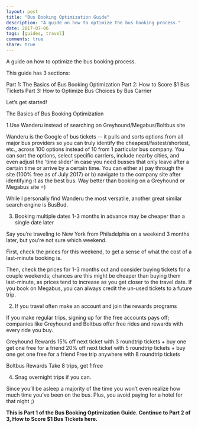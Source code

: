 ```yaml
---
layout: post
title: "Bus Booking Optimization Guide"
description: "A guide on how to optimize the bus booking process."
date: 2017-07-06
tags: [guides, travel]
comments: true
share: true
---
```


A guide on how to optimize the bus booking process.

This guide has 3 sections:

Part 1: The Basics of Bus Booking Optimization
Part 2: How to Score $1 Bus Tickets
Part 3: How to Optimize Bus Choices by Bus Carrier

Let’s get started! 

The Basics of Bus Booking Optimization

1.Use Wanderu instead of searching on Greyhound/Megabus/Boltbus site

Wanderu is the Google of bus tickets -- it pulls and sorts options from all major bus providers so you can truly identify the cheapest/fastest/shortest, etc., across 100 options instead of 10 from 1 particular bus company. You can sort the options, select specific carriers, include nearby cities, and even adjust the ‘time slider’ in case you need busses that only leave after a certain time or arrive by a certain time. You can either a) pay through the site (100% free as of July 2017) or b) navigate to the company site after identifying it as the best bus. Way better than booking on a Greyhound or Megabus site =) 

While I personally find Wanderu the most versatile, another great similar search engine is BusBud. 

3. Booking multiple dates 1-3 months in advance may be cheaper than a single date later

Say you’re traveling to New York from Philadelphia on a weekend 3 months later, but you’re not sure which weekend.

First, check the prices for this weekend, to get a sense of what the cost of a last-minute booking is. 

Then, check the prices for 1-3 months out and consider buying tickets for a couple weekends; chances are this might be cheaper than buying them last-minute, as prices tend to increase as you get closer to the travel date. If you book on Megabus, you can always credit the un-used tickets to a future trip. 

2. If you travel often make an account and join the rewards programs

If you make regular trips, signing up for the free accounts pays off; companies like Greyhound and Boltbus offer free rides and rewards with every ride you buy. 

Greyhound Rewards
15% off next ticket with 3 roundtrip tickets + buy one get one free for a friend
20% off next ticket with 5 roundtrip tickets + buy one get one free for a friend
Free trip anywhere with 8 roundtrip tickets 

Boltbus Rewards
Take 8 trips, get 1 free

4. Snag overnight trips if you can.

Since you’ll be asleep a majority of the time you won’t even realize how much time you’ve been on the bus. Plus, you avoid paying for a hotel for that night ;) 

__This is Part 1 of the Bus Booking Optimization Guide. Continue to Part 2 of 3, How to Score $1 Bus Tickets here.__
